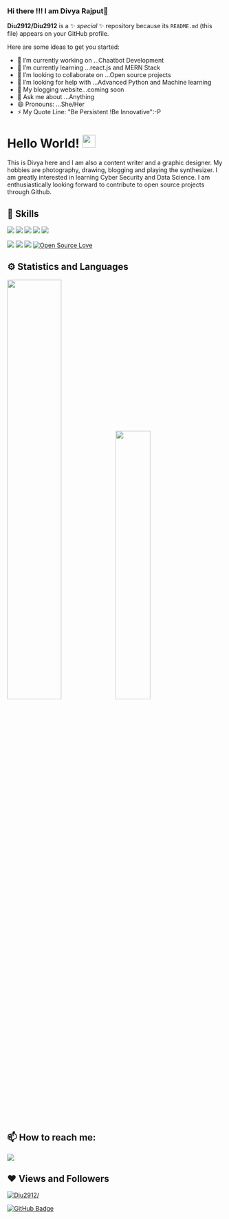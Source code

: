 ### Hi there !!! I am Divya Rajput👋


**Diu2912/Diu2912** is a ✨ _special_ ✨ repository because its `README.md` (this file) appears on your GitHub profile.

Here are some ideas to get you started:

- 🔭 I’m currently working on ...Chaatbot Development
- 🌱 I’m currently learning ...react.js and MERN Stack
- 👯 I’m looking to collaborate on ...Open source projects
- 🤔 I’m looking for help with ...Advanced Python and Machine learning
- 📃 My blogging website...coming soon
- 💬 Ask me about ...Anything
- 😄 Pronouns: ...She/Her
- ⚡ My Quote Line: "Be Persistent !Be Innovative":-P <br>






# Hello World! <img src="https://raw.githubusercontent.com/MartinHeinz/MartinHeinz/master/wave.gif" width="30px">

This is Divya here and 
I am also a content writer and a graphic designer. My hobbies are photography, drawing, blogging and playing the synthesizer. I am greatly interested in learning Cyber Security
and Data Science. I am enthusiastically looking forward to contribute to open source projects through Github. 




## 🚀 Skills
<img src="https://img.shields.io/badge/javascript%20-%23323330.svg?&style=for-the-badge&logo=javascript&logoColor=%23F7DF1E"> <img src="https://img.shields.io/badge/java-%23ED8B00.svg?&style=for-the-badge&logo=java&logoColor=white"> <img src="https://img.shields.io/badge/php-%23777BB4.svg?&style=for-the-badge&logo=php&logoColor=white"> <img src="https://img.shields.io/badge/mysql-%2300f.svg?&style=for-the-badge&logo=mysql&logoColor=white"> <img src="https://img.shields.io/badge/blogger-%23FF5722.svg?&style=for-the-badge&logo=blogger&logoColor=white">

<img src="https://img.shields.io/badge/python-%233776AB.svg?&style=flat-square&logo=python&logoColor=white">  <img src="https://img.shields.io/badge/html-%23239120.svg?&style=flat-square&logo=html5&logoColor=white">  <img src="https://img.shields.io/badge/css-%23239120.svg?&style=flat-square&logo=css3&logoColor=white"> [![Open Source Love](https://badges.frapsoft.com/os/v2/open-source.svg?v=103)](https://github.com/Meghna-DAS/)


## ⚙ Statistics and Languages 
<img width="50%" src="https://github-readme-stats.vercel.app/api?username=Diu2912&show_icons=true&theme=tokyonight"><img width="40%" src="https://github-readme-stats.vercel.app/api/top-langs/?username=Diu2912&layout=compact&theme=tokyonight"> <br>

## 📫 How to reach me:
<p align='left'>
  
<a href = "https://www.linkedin.com/in/divya-rajput-64424314a/"><img src="https://img.icons8.com/cute-clipart/45/000000/linkedin.png"/></a>

</p>

## ❤ Views and Followers
<a href="https://github.com/Diu2912/github-profile-views-counter">
    <img src=https://komarev.com/ghpvc/?username=Diu2912 alt=Diu2912/></p>
</a>
<a href="https://github.com/Diu2912?tab=followers"><img src="https://img.shields.io/github/followers/Diu2912?label=Followers&style=social" alt="GitHub Badge"></a>
